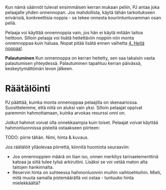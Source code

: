 Kun nämä säännöt tulevat ensimmäisen kerran mukaan peliin, PJ antaa joka pelaajalle yhden onnennopan. Jos mahdollista, käytä tähän tarkoitukseen erivärisiä, konkreettisia noppia - se tekee onnesta kouriintuntuvamman osan peliä.

Pelaaja voi käyttää onnennoppia vain, jos hän ei käytä mitään taitoa heittoon. Silloin pelaaja voi lisätä heitettäviin noppiin niin monta onnennoppaa kuin haluaa. Nopat pitää lisätä ennen vaihetta [4. Heitä noppaa!](Heitto.md#4.%20Heitä%20noppaa!).

**Palautuminen**
Kun onnennoppa on kerran heitetty, sen saa takaisin vasta palautumisen yhteydessä. Palautuminen tapahtuu kerran päivässä, keskeytymättömän levon jälkeen.

# Räätälöinti
PJ päättää, kuinka monta onnenoppaa pelaajilla on skenaariossa. Suosittelemme, että niitä on aluksi vain yksi. Silloin pelaajat oppivat paremmin hahmottamaan, kuinka arvokas resurssi onni on.

Jotkut hahmot voivat olla onnekkaampia kuin toiset. Pelaajat voivat käyttää hahmonluonnissa pisteitä ostaakseen piirteen:

TODO: piirre tähän. Nimi, hinta & kuvaus.

Jos räätälöit ylläolevaa piirrettä, kiinnitä huomiota seuraaviin:
- Jos onnennoppien määrä on liian iso, onnen merkitys tarinaelementtinä katoaa ja siitä tulee tylsä arkirutiini. Lisäksi se voi vetää maton alta taitojen hankinnalta.
- Reservin hinta on suhteessa hahmonluonnin muihin vaihtoehtoihin. Mieti, mitä muuta samalla pistemäärällä voi ostaa - tuntuuko hinta mielekkäältä?
